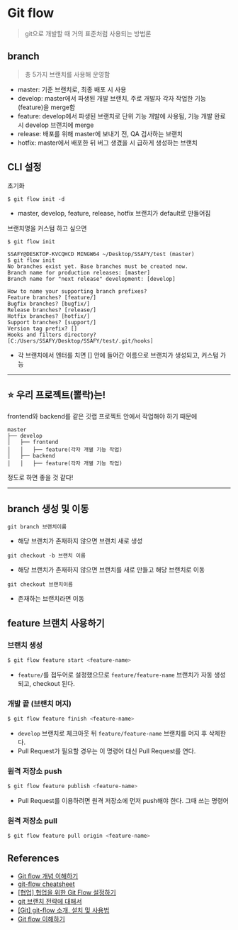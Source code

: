 # Git flow

> git으로 개발할 때 거의 표준처럼 사용되는 방법론

## branch

> 총 5가지 브랜치를 사용해 운영함

- master: 기준 브랜치로, 최종 배포 시 사용
- develop: master에서 파생된 개발 브랜치, 주로 개발자 각자 작업한 기능(feature)을 merge함
- feature: develop에서 파생된 브랜치로 단위 기능 개발에 사용됨, 기능 개발 완료 시 develop 브랜치에 merge
- release: 배포를 위해 master에 보내기 전, QA 검사하는 브랜치
- hotfix: master에서 배포한 뒤 버그 생겼을 시 급하게 생성하는 브랜치

## CLI 설정

초기화

```
$ git flow init -d
```

- master, develop, feature, release, hotfix 브랜치가 default로 만들어짐

브랜치명을 커스텀 하고 싶으면

```
$ git flow init
```

```
SSAFY@DESKTOP-KVCQHCD MINGW64 ~/Desktop/SSAFY/test (master)
$ git flow init
No branches exist yet. Base branches must be created now.
Branch name for production releases: [master]
Branch name for "next release" development: [develop]

How to name your supporting branch prefixes?
Feature branches? [feature/]
Bugfix branches? [bugfix/]
Release branches? [release/]
Hotfix branches? [hotfix/]
Support branches? [support/]
Version tag prefix? []
Hooks and filters directory? [C:/Users/SSAFY/Desktop/SSAFY/test/.git/hooks]
```

- 각 브랜치에서 엔터를 치면 [] 안에 들어간 이름으로 브랜치가 생성되고, 커스텀 가능

---

## ⭐️ 우리 프로젝트(뽈락)는!

frontend와 backend를 같은 깃랩 프로젝트 안에서 작업해야 하기 때문에

```
master
├── develop
│   ├── frontend
│   │   ├── feature(각자 개별 기능 작업)
│   ├── backend
│   │   ├── feature(각자 개별 기능 작업)
```

정도로 하면 좋을 것 같다!

---

## branch 생성 및 이동

```
git branch 브랜치이름 
```
- 해당 브랜치가 존재하지 않으면 브랜치 새로 생성

```
git checkout -b 브랜치 이름
```
- 해당 브랜치가 존재하지 않으면 브랜치를 새로 만들고 해당 브랜치로 이동

```
git checkout 브랜치이름
```
- 존재하는 브랜치라면 이동

## feature 브랜치 사용하기

### 브랜치 생성

```bash
$ git flow feature start <feature-name>
```

- `feature/`를 접두어로 설정했으므로 `feature/feature-name` 브랜치가 자동 생성되고, checkout 된다.

### 개발 끝 (브랜치 머지)

```bash
$ git flow feature finish <feature-name>
```

- `develop` 브랜치로 체크아웃 뒤 `feature/feature-name` 브랜치를 머지 후 삭제한다.
- Pull Request가 필요할 경우는 이 명령어 대신 Pull Request를 연다.

### 원격 저장소 push

```bash
$ git flow feature publish <feature-name>
```

- Pull Request를 이용하려면 원격 저장소에 먼저 push해야 한다. 그때 쓰는 명령어

### 원격 저장소 pull

```bash
$ git flow feature pull origin <feature-name>
```

## References

- [Git flow 개념 이해하기](https://uxgjs.tistory.com/183)
- [git-flow cheatsheet](https://danielkummer.github.io/git-flow-cheatsheet/index.ko_KR.html)
- [[협업] 협업을 위한 Git Flow 설정하기](https://overcome-the-limits.tistory.com/entry/%ED%98%91%EC%97%85-%ED%98%91%EC%97%85%EC%9D%84-%EC%9C%84%ED%95%9C-Git-Flow-%EC%84%A4%EC%A0%95%ED%95%98%EA%B8%B0)
- [git 브랜치 전략에 대해서](https://tecoble.techcourse.co.kr/post/2021-07-15-git-branch/)
- [[Git] git-flow 소개, 설치 및 사용법](https://hbase.tistory.com/60)
- [Git flow 이해하기](https://lab.ssafy.com/s06-webmobile1-sub2/S06P12C203/-/edit/frontend/TIL/hyein/Git/git-flow-%EC%9D%B4%ED%95%B4%ED%95%98%EA%B8%B0.md)
